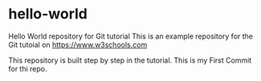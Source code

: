 # hello-world
Hello World repository for Git tutorial
This is an example repository for the Git tutoial on https://www.w3schools.com

This repository is built step by step in the tutorial.
This is my First Commit for thi repo.
